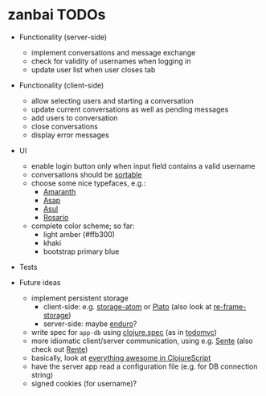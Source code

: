 # zanbai TODOs

* Functionality (server-side)
  * implement conversations and message exchange
  * check for validity of usernames when logging in
  * update user list when user closes tab

* Functionality (client-side)
  * allow selecting users and starting a conversation
  * update current conversations as well as pending messages
  * add users to conversation
  * close conversations
  * display error messages

* UI
  * enable login button only when input field contains a valid username
  * conversations should be [sortable](https://jsfiddle.net/1064q7jm/472/)
  * choose some nice typefaces, e.g.:
    * [Amaranth](https://fonts.google.com/specimen/Amaranth)
    * [Asap](https://fonts.google.com/specimen/Asap)
    * [Asul](https://fonts.google.com/specimen/Asul)
    * [Rosario](https://fonts.google.com/specimen/Rosario)
  * complete color scheme; so far:
    * light amber (#ffb300)
    * khaki
    * bootstrap primary blue

* Tests

* Future ideas
  * implement persistent storage
    * client-side: e.g. [storage-atom](https://github.com/alandipert/storage-atom) or [Plato](https://github.com/eneroth/plato) (also look at [re-frame-storage](https://github.com/akiroz/re-frame-storage))
    * server-side: maybe [enduro](https://github.com/alandipert/enduro)?
  * write spec for `app-db` using [clojure.spec](http://clojure.org/guides/spec) (as in [todomvc](https://github.com/Day8/re-frame/blob/master/examples/todomvc/src/todomvc/db.cljs))
  * more idiomatic client/server communication, using e.g. [Sente](https://github.com/ptaoussanis/sente) (also check out [Rente](https://github.com/enterlab/rente))
  * basically, look at [everything awesome in ClojureScript](https://github.com/hantuzun/awesome-clojurescript)
  * have the server app read a configuration file (e.g. for DB connection string)
  * signed cookies (for username)?
